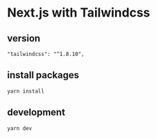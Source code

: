 # Next.js with Tailwindcss

## version
```
"tailwindcss": "^1.8.10",
```

## install packages
`yarn install`

## development
`yarn dev`
